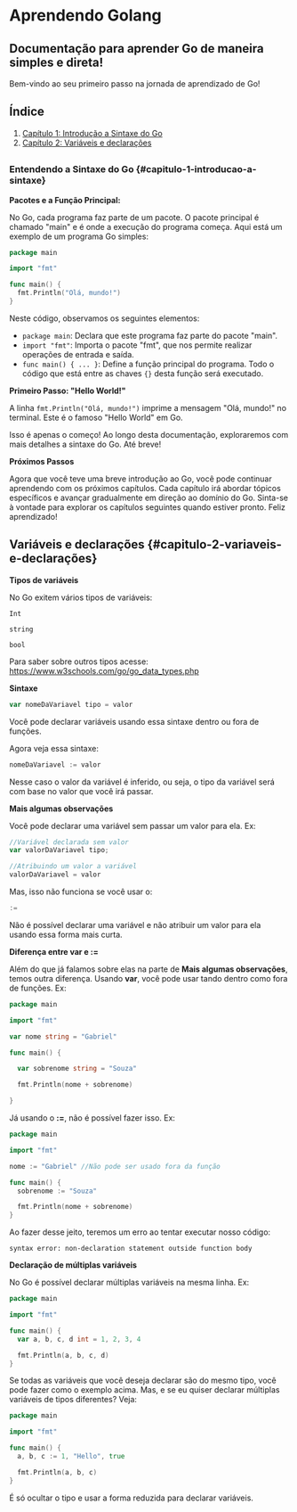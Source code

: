 # Aprendendo Golang
## Documentação para aprender Go de maneira simples e direta!

Bem-vindo ao seu primeiro passo na jornada de aprendizado de Go!

## Índice

1. [Capítulo 1: Introdução a Sintaxe do Go](#capitulo-1-introducao-a-sintaxe)
2. [Capítulo 2: Variáveis e declarações](#capitulo-2-variaveis-e-declarações)

##

### Entendendo a Sintaxe do Go {#capitulo-1-introducao-a-sintaxe}

**Pacotes e a Função Principal:**

No Go, cada programa faz parte de um pacote. O pacote principal é chamado "main" e é onde a execução do programa começa. Aqui está um exemplo de um programa Go simples:

```go
package main

import "fmt"

func main() {
  fmt.Println("Olá, mundo!")
}
```

Neste código, observamos os seguintes elementos:

- `package main`: Declara que este programa faz parte do pacote "main".
- `import "fmt"`: Importa o pacote "fmt", que nos permite realizar operações de entrada e saída.
- `func main() { ... }`: Define a função principal do programa. Todo o código que está entre as chaves `{}` desta função será executado.

**Primeiro Passo: "Hello World!"**

A linha `fmt.Println("Olá, mundo!")` imprime a mensagem "Olá, mundo!" no terminal. Este é o famoso "Hello World" em Go.

Isso é apenas o começo! Ao longo desta documentação, exploraremos com mais detalhes a sintaxe do Go. Até breve!

**Próximos Passos**

Agora que você teve uma breve introdução ao Go, você pode continuar aprendendo com os próximos capítulos. Cada capítulo irá abordar tópicos específicos e avançar gradualmente em direção ao domínio do Go. Sinta-se à vontade para explorar os capítulos seguintes quando estiver pronto. Feliz aprendizado!

## Variáveis e declarações {#capitulo-2-variaveis-e-declarações}

**Tipos de variáveis**

No Go exitem vários tipos de variáveis:

`Int`

`string`

`bool`

Para saber sobre outros tipos acesse: https://www.w3schools.com/go/go_data_types.php

**Sintaxe**

```go
var nomeDaVariavel tipo = valor
```

Você pode declarar variáveis usando essa sintaxe dentro ou fora de funções.

Agora veja essa sintaxe:

```go
nomeDaVariavel := valor
```

Nesse caso o valor da variável é inferido, ou seja, o tipo da variável será com base no valor que você irá passar.

**Mais algumas observações**

Você pode declarar uma variável sem passar um valor para ela. Ex:

```go
//Variável declarada sem valor
var valorDaVariavel tipo;

//Atribuindo um valor a variável
valorDaVariavel = valor
```

Mas, isso não funciona se você usar o: 
```go
:=
```

Não é possível declarar uma variável e não atribuir um valor para ela usando essa forma mais curta.

**Diferença entre var e :=**

Além do que já falamos sobre elas na parte de **Mais algumas observações**, temos outra diferença. Usando **var**, você pode usar tando dentro como fora de funções. Ex:

```go
package main

import "fmt"

var nome string = "Gabriel"

func main() {

  var sobrenome string = "Souza"

  fmt.Println(nome + sobrenome)

}
```

Já usando o **:=**, não é possível fazer isso. Ex:

```go
package main

import "fmt"

nome := "Gabriel" //Não pode ser usado fora da função

func main() {
  sobrenome := "Souza"

  fmt.Println(nome + sobrenome)
}
```

Ao fazer desse jeito, teremos um erro ao tentar executar nosso código:

```
syntax error: non-declaration statement outside function body
```

**Declaração de múltiplas variáveis**

No Go é possível declarar múltiplas variáveis na mesma linha. Ex:

```go
package main

import "fmt"

func main() {
  var a, b, c, d int = 1, 2, 3, 4

  fmt.Println(a, b, c, d)
}
```

Se todas as variáveis que você deseja declarar são do mesmo tipo, você pode fazer como o exemplo acima. Mas, e se eu quiser declarar múltiplas variáveis de tipos diferentes? Veja: 

```go
package main

import "fmt"

func main() {
  a, b, c := 1, "Hello", true

  fmt.Println(a, b, c)
}
```

É só ocultar o tipo e usar a forma reduzida para declarar variáveis.